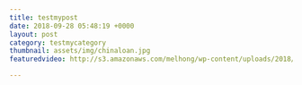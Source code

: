 ```yaml
---
title: testmypost
date: 2018-09-28 05:48:19 +0000
layout: post
category: testmycategory
thumbnail: assets/img/chinaloan.jpg
featuredvideo: http://s3.amazonaws.com/melhong/wp-content/uploads/2018/09/27235126/Fuku-final-cut-3-1.mp4

---
```

